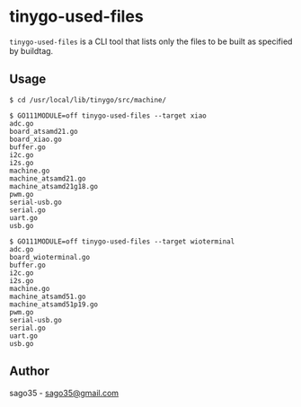# tinygo-used-files

`tinygo-used-files` is a CLI tool that lists only the files to be built as specified by buildtag.

## Usage

```
$ cd /usr/local/lib/tinygo/src/machine/

$ GO111MODULE=off tinygo-used-files --target xiao
adc.go
board_atsamd21.go
board_xiao.go
buffer.go
i2c.go
i2s.go
machine.go
machine_atsamd21.go
machine_atsamd21g18.go
pwm.go
serial-usb.go
serial.go
uart.go
usb.go

$ GO111MODULE=off tinygo-used-files --target wioterminal
adc.go
board_wioterminal.go
buffer.go
i2c.go
i2s.go
machine.go
machine_atsamd51.go
machine_atsamd51p19.go
pwm.go
serial-usb.go
serial.go
uart.go
usb.go
```

## Author

sago35 - <sago35@gmail.com>
